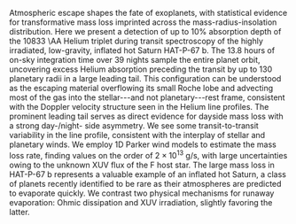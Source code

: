 Atmospheric escape shapes the fate of exoplanets, with statistical evidence for transformative mass loss imprinted across the mass-radius-insolation distribution. Here we present a detection of up to 10\% absorption depth of the 10833 \AA Helium triplet during transit spectroscopy of the highly irradiated, low-gravity, inflated hot Saturn HAT-P-67 b. The 13.8 hours of on-sky integration time over 39 nights sample the entire planet orbit, uncovering excess Helium absorption preceding the transit by up to 130 planetary radii in a large leading tail. This configuration can be understood as the escaping material overflowing its small Roche lobe and advecting most of the gas into the stellar---and not planetary---rest frame, consistent with the Doppler velocity structure seen in the Helium line profiles. The prominent leading tail serves as direct evidence for dayside mass loss with a strong day-/night- side asymmetry. We see some transit-to-transit variability in the line profile, consistent with the interplay of stellar and planetary winds. We employ 1D Parker wind models to estimate the mass loss rate, finding values on the order of $2\times10^{13}$ g/s, with large uncertainties owing to the unknown XUV flux of the F host star. The large mass loss in HAT-P-67 b represents a valuable example of an inflated hot Saturn, a class of planets recently identified to be rare as their atmospheres are predicted to evaporate quickly. We contrast two physical mechanisms for runaway evaporation: Ohmic dissipation and XUV irradiation, slightly favoring the latter.